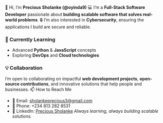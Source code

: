 👋 Hi, I’m **Precious Sholanke (@oyinda9)**
💻 I’m a **Full-Stack Software Developer** passionate about **building scalable software that solves real-world problems**.
🔒 I’m also interested in **Cybersecurity**, ensuring the applications I build are secure and reliable.

### 🌱 Currently Learning

* Advanced **Python** & **JavaScript** concepts
* Exploring **DevOps** and **Cloud technologies**

### 💡 Collaboration

I’m open to collaborating on impactful **web development projects**, **open-source contributions**, and innovative solutions that help people and businesses.
 📫 How to Reach Me

* 📧 Email: sholankeprecious3@gmail.com
* 📱 Phone: +234 813 282 8531
* 💼 LinkedIn: [Precious Sholanke](https://www.linkedin.com/in/precious-sholanke-5a6113232/)
 *Always learning, always building scalable solutions.*
